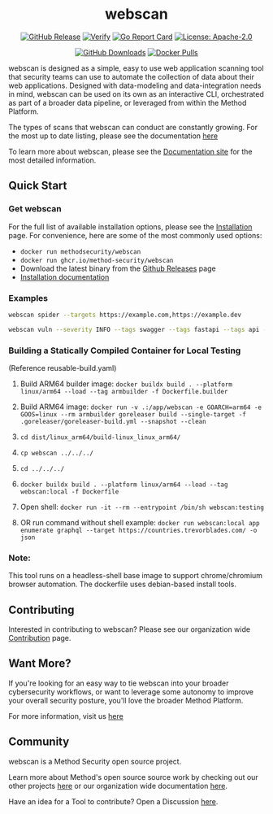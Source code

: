 <div align="center">
<h1>webscan</h1>

[![GitHub Release][release-img]][release]
[![Verify][verify-img]][verify]
[![Go Report Card][go-report-img]][go-report]
[![License: Apache-2.0][license-img]][license]

[![GitHub Downloads][github-downloads-img]][release]
[![Docker Pulls][docker-pulls-img]][docker-pull]

</div>
webscan is designed as a simple, easy to use web application scanning tool that security teams can use to automate the collection of data about their web applications. Designed with data-modeling and data-integration needs in mind, webscan can be used on its own as an interactive CLI, orchestrated as part of a broader data pipeline, or leveraged from within the Method Platform.

The types of scans that webscan can conduct are constantly growing. For the most up to date listing, please see the documentation [here](./docs/index.md)

To learn more about webscan, please see the [Documentation site](https://method-security.github.io/webscan/) for the most detailed information.

## Quick Start

### Get webscan

For the full list of available installation options, please see the [Installation](./getting-started/installation.md) page. For convenience, here are some of the most commonly used options:

- `docker run methodsecurity/webscan`
- `docker run ghcr.io/method-security/webscan`
- Download the latest binary from the [Github Releases](https://github.com/Method-Security/webscan/releases/latest) page
- [Installation documentation](./getting-started/installation.md)

### Examples

```bash
webscan spider --targets https://example.com,https://example.dev
```

```bash
webscan vuln --severity INFO --tags swagger --tags fastapi --tags api --target example.com
```

### Building a Statically Compiled Container for Local Testing
(Reference reusable-build.yaml)

1. Build ARM64 builder image: `docker buildx build . --platform linux/arm64 --load --tag armbuilder -f Dockerfile.builder`

2. Build ARM64 image: `docker run -v .:/app/webscan -e GOARCH=arm64 -e GOOS=linux --rm armbuilder goreleaser build --single-target -f .goreleaser/goreleaser-build.yml --snapshot --clean`

3. `cd dist/linux_arm64/build-linux_linux_arm64/`

4. `cp webscan ../../../`

5. `cd ../../../`

6. `docker buildx build . --platform linux/arm64 --load --tag webscan:local -f Dockerfile`

7. Open shell: `docker run -it --rm --entrypoint /bin/sh webscan:testing`

8. OR run command without shell example: `docker run webscan:local app enumerate graphql --target https://countries.trevorblades.com/ -o json`


### Note:
This tool runs on a headless-shell base image to support chrome/chromium browser automation. The dockerfile uses debian-based install tools. 

## Contributing

Interested in contributing to webscan? Please see our organization wide [Contribution](https://method-security.github.io/community/contribute/discussions.html) page.

## Want More?

If you're looking for an easy way to tie webscan into your broader cybersecurity workflows, or want to leverage some autonomy to improve your overall security posture, you'll love the broader Method Platform.

For more information, visit us [here](https://method.security)

## Community

webscan is a Method Security open source project.

Learn more about Method's open source source work by checking out our other projects [here](https://github.com/Method-Security) or our organization wide documentation [here](https://method-security.github.io).

Have an idea for a Tool to contribute? Open a Discussion [here](https://github.com/Method-Security/Method-Security.github.io/discussions).

[verify]: https://github.com/Method-Security/webscan/actions/workflows/verify.yml
[verify-img]: https://github.com/Method-Security/webscan/actions/workflows/verify.yml/badge.svg
[go-report]: https://goreportcard.com/report/github.com/Method-Security/webscan
[go-report-img]: https://goreportcard.com/badge/github.com/Method-Security/webscan
[release]: https://github.com/Method-Security/webscan/releases
[releases]: https://github.com/Method-Security/webscan/releases/latest
[release-img]: https://img.shields.io/github/release/Method-Security/webscan.svg?logo=github
[github-downloads-img]: https://img.shields.io/github/downloads/Method-Security/webscan/total?logo=github
[docker-pulls-img]: https://img.shields.io/docker/pulls/methodsecurity/webscan?logo=docker&label=docker%20pulls%20%2F%20webscan
[docker-pull]: https://hub.docker.com/r/methodsecurity/webscan
[license]: https://github.com/Method-Security/webscan/blob/main/LICENSE
[license-img]: https://img.shields.io/badge/License-Apache%202.0-blue.svg
